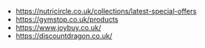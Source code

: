 - https://nutricircle.co.uk/collections/latest-special-offers
- https://gymstop.co.uk/products
- https://www.joybuy.co.uk/
- https://discountdragon.co.uk/